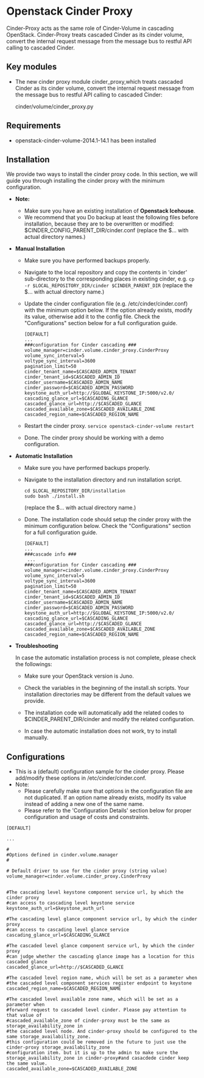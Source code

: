 Openstack Cinder Proxy
===============================

 Cinder-Proxy acts as the same role of Cinder-Volume in cascading OpenStack.
 Cinder-Proxy treats cascaded Cinder as its cinder volume,  convert the internal request message from the message bus to restful API calling to cascaded Cinder.


Key modules
-----------

* The new cinder proxy module cinder_proxy,which treats cascaded Cinder as its cinder volume,  convert the internal request message from the message bus to restful API calling to cascaded Cinder:

    cinder/volume/cinder_proxy.py

Requirements
------------
* openstack-cinder-volume-2014.1-14.1 has been installed

Installation
------------

We provide two ways to install the cinder proxy code. In this section, we will guide you through installing the cinder proxy with the minimum configuration.

* **Note:**

    - Make sure you have an existing installation of **Openstack Icehouse**.
    - We recommend that you Do backup at least the following files before installation, because they are to be overwritten or modified:
        $CINDER_CONFIG_PARENT_DIR/cinder.conf
        (replace the $... with actual directory names.)

* **Manual Installation**

    - Make sure you have performed backups properly.

    - Navigate to the local repository and copy the contents in 'cinder' sub-directory to the corresponding places in existing cinder, e.g.
      ```cp -r $LOCAL_REPOSITORY_DIR/cinder $CINDER_PARENT_DIR```
      (replace the $... with actual directory name.)

    - Update the cinder configuration file (e.g. /etc/cinder/cinder.conf) with the minimum option below. If the option already exists, modify its value, otherwise add it to the config file. Check the "Configurations" section below for a full configuration guide.
      ```
      [DEFAULT]
      ...
      ###configuration for Cinder cascading ###
      volume_manager=cinder.volume.cinder_proxy.CinderProxy
      volume_sync_interval=5
      voltype_sync_interval=3600
      pagination_limit=50
      cinder_tenant_name=$CASCADED_ADMIN_TENANT
      cinder_tenant_id=$CASCADED_ADMIN_ID
      cinder_username=$CASCADED_ADMIN_NAME
      cinder_password=$CASCADED_ADMIN_PASSWORD
      keystone_auth_url=http://$GLOBAL_KEYSTONE_IP:5000/v2.0/
      cascading_glance_url=$CASCADING_GLANCE
      cascaded_glance_url=http://$CASCADED_GLANCE
      cascaded_available_zone=$CASCADED_AVAILABLE_ZONE
      cascaded_region_name=$CASCADED_REGION_NAME
      ```

    - Restart the cinder proxy.
      ```service openstack-cinder-volume restart```

    - Done. The cinder proxy should be working with a demo configuration.

* **Automatic Installation**

    - Make sure you have performed backups properly.

    - Navigate to the installation directory and run installation script.
      ```
      cd $LOCAL_REPOSITORY_DIR/installation
      sudo bash ./install.sh
      ```
      (replace the $... with actual directory name.)

    - Done. The installation code should setup the cinder proxy with the minimum configuration below. Check the "Configurations" section for a full configuration guide.
      ```
      [DEFAULT]
      ...
      ###cascade info ###
       ...
      ###configuration for Cinder cascading ###
      volume_manager=cinder.volume.cinder_proxy.CinderProxy
      volume_sync_interval=5
      voltype_sync_interval=3600
      pagination_limit=50
      cinder_tenant_name=$CASCADED_ADMIN_TENANT
      cinder_tenant_id=$CASCADED_ADMIN_ID
      cinder_username=$CASCADED_ADMIN_NAME
      cinder_password=$CASCADED_ADMIN_PASSWORD
      keystone_auth_url=http://$GLOBAL_KEYSTONE_IP:5000/v2.0/
      cascading_glance_url=$CASCADING_GLANCE
      cascaded_glance_url=http://$CASCADED_GLANCE
      cascaded_available_zone=$CASCADED_AVAILABLE_ZONE
      cascaded_region_name=$CASCADED_REGION_NAME
      ```

* **Troubleshooting**

    In case the automatic installation process is not complete, please check the followings:

    - Make sure your OpenStack version is Juno.

    - Check the variables in the beginning of the install.sh scripts. Your installation directories may be different from the default values we provide.

    - The installation code will automatically add the related codes to $CINDER_PARENT_DIR/cinder and modify the related configuration.

    - In case the automatic installation does not work, try to install manually.

Configurations
--------------

* This is a (default) configuration sample for the cinder proxy. Please add/modify these options in /etc/cinder/cinder.conf.
* Note:
    - Please carefully make sure that options in the configuration file are not duplicated. If an option name already exists, modify its value instead of adding a new one of the same name.
    - Please refer to the 'Configuration Details' section below for proper configuration and usage of costs and constraints.

```
[DEFAULT]

...

#
#Options defined in cinder.volume.manager
#

# Default driver to use for the cinder proxy (string value)
volume_manager=cinder.volume.cinder_proxy.CinderProxy


#The cascading level keystone component service url, by which the cinder proxy
#can access to cascading level keystone service
keystone_auth_url=$keystone_auth_url

#The cascading level glance component service url, by which the cinder proxy
#can access to cascading level glance service
cascading_glance_url=$CASCADING_GLANCE

#The cascaded level glance component service url, by which the cinder proxy
#can judge whether the cascading glance image has a location for this cascaded glance
cascaded_glance_url=http://$CASCADED_GLANCE

#The cascaded level region name, which will be set as a parameter when
#the cascaded level component services register endpoint to keystone
cascaded_region_name=$CASCADED_REGION_NAME

#The cascaded level available zone name, which will be set as a parameter when
#forward request to cascaded level cinder. Please pay attention to that value of
#cascaded_available_zone of cinder-proxy must be the same as storage_availability_zone in
#the cascaded level node. And cinder-proxy should be configured to the same storage_availability_zone.
#this configuration could be removed in the future to just use the cinder-proxy storage_availability_zone
#configuration item. but it is up to the admin to make sure the storage_availability_zone in cinder-proxy#and casacdede cinder keep the same value.
cascaded_available_zone=$CASCADED_AVAILABLE_ZONE


